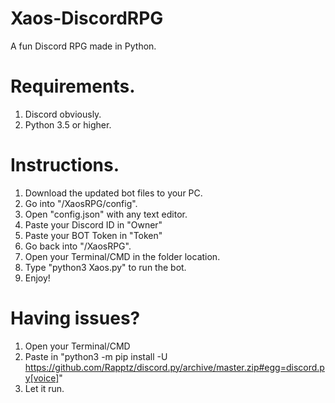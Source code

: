# Xaos-DiscordRPG
A fun Discord RPG made in Python.

# Requirements.
1) Discord obviously.
2) Python 3.5 or higher.

# Instructions.
1) Download the updated bot files to your PC.
2) Go into "/XaosRPG/config".
3) Open "config.json" with any text editor.
4) Paste your Discord ID in "Owner"
5) Paste your BOT Token in "Token"
6) Go back into "/XaosRPG".
7) Open your Terminal/CMD in the folder location.
8) Type "python3 Xaos.py" to run the bot.
9) Enjoy!

# Having issues?
1) Open your Terminal/CMD
2) Paste in "python3 -m pip install -U https://github.com/Rapptz/discord.py/archive/master.zip#egg=discord.py[voice]"
3) Let it run.
